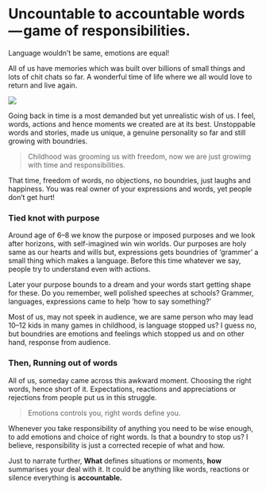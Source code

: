 
# Uncountable to accountable words — game of responsibilities.

Language wouldn’t be same, emotions are equal!

All of us have memories which was built over billions of small things and lots of chit chats so far. A wonderful time of life where we all would love to return and live again.

![](https://cdn-images-1.medium.com/max/9846/1*2kMAUbRNk5AGJnsNGA-qXw.jpeg)

Going back in time is a most demanded but yet unrealistic wish of us. I feel, words, actions and hence moments we created are at its best. Unstoppable words and stories, made us unique, a genuine personality so far and still growing with boundries.
> Childhood was grooming us with freedom, now we are just growimg with time and responsibilities.

That time, freedom of words, no objections, no boundries, just laughs and happiness. You was real owner of your expressions and words, yet people don’t get hurt!

### Tied knot with purpose

Around age of 6–8 we know the purpose or imposed purposes and we look after horizons, with self-imagined win win worlds. Our purposes are holy same as our hearts and wills but, expressions gets boundries of ‘grammer’ a small thing which makes a language. Before this time whatever we say, people try to understand even with actions.

Later your purpose bounds to a dream and your words start getting shape for these. Do you remember, well polished speeches at schools? Grammer, languages, expressions came to help ‘how to say something?’

Most of us, may not speek in audience, we are same person who may lead 10–12 kids in many games in childhood, is language stopped us? I guess no, but boundries are emotions and feelings which stopped us and on other hand, response from audience.

### Then, Running out of words

All of us, someday came across this awkward moment. Choosing the right words, hence short of it. Expectations, reactions and appreciations or rejections from people put us in this struggle.
> Emotions controls you, right words define you.

Whenever you take responsibility of anything you need to be wise enough, to add emotions and choice of right words. Is that a boundry to stop us? I believe, responsibility is just a corrected recepie of what and how.

Just to narrate further, **What** defines situations or moments, **how** summarises your deal with it. It could be anything like words, reactions or silence everything is **accountable.**
